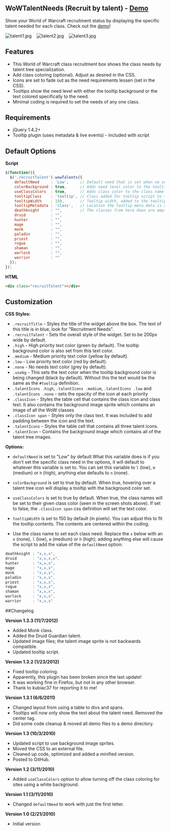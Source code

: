 ## WoWTalentNeeds (Recruit by talent) - [Demo][1]

Show your World of Warcraft recruitment status by displaying the specific talent needed for each class. Check out the [demo][1]!

 ![talent1.jpg][2] &nbsp;&nbsp; ![talent2.jpg][3] &nbsp;&nbsp; ![talent3.jpg][4]

## Features ##

* This World of Warcraft class recruitment box shows the class needs by talent tree specialization.
* Add class coloring (optional). Adjust as desired in the CSS.
* Icons are set to fade out as the need requirements lessen (set in the CSS).
* Tooltips show the need level with either the tooltip background or the text colored specifically to the need.
* Minimal coding is required to set the needs of any one class.

## Requirements ##

* jQuery 1.4.2+
* Tooltip plugin (uses metadata & live events) - included with script

## Default Options ##
**Script**

```javascript
$(function(){
  $('.recruitTalent').wowTalents({
    defaultNeed     : 'Low',     // Default need that is set when no setting is found
    colorBackground : true,      // Adds need level color to the tooltip background (true) or the text (false)
    useClassColors  : true,      // Adds class color to the class name when true, otherwise defined in CSS
    tooltipClass    : 'tooltip', // Class added for tooltip script to target
    tooltipWidth    : 150,       // Tooltip width, added to the tooltip metadata
    tooltipMetadata : 'class',   // Location the tooltip meta data is added e.g. {width:150px;color:#ddd;background:#333;}
    deathknight     : "",        // The classes from here down are empty and will revert to the default need.
    druid           : "",
    hunter          : "",
    mage            : "",
    monk            : "",
    paladin         : "",
    priest          : "",
    rogue           : "",
    shaman          : "",
    warlock         : "",
    warrior         : ""
  });
});
```

**HTML**

```html
<div class="recruitTalent"></div>
```

## Customization ##

**CSS Styles:**

* `.recruitTitle` - Styles the title of the widget above the box. The text of this title is in blue, look for "Recruitment Needs".
* `.recruitTalent` - Sets the overall style of the widget. Set to be 200px wide by default.
* `.high` - High priority text color (green by default). The tooltip background color is also set from this text color.
* `.medium` - Medium priority text color (yellow by default).
* `.low` - Low priority text color (red by default).
* `.none` - No needs text color (grey by default).
* `.usebg` - This sets the text color when the tooltip background color is being changed (black by default). Without this the text would be the same as the `#tooltip` definition.
* `.talentIcons .high`, `.talentIcons .medium`, `.talentIcons .low` and `.talentIcons .none` - sets the opacity of the icon at each priority
* `.classIcon` - Styles the table cell that contains the class icon and class text. It also contains the background image sprite which contains an image of all the WoW classes
* `.classIcon span` - Styles only the class text. It was included to add padding between the icon and the text.
* `.talentIcons` - Styles the table cell that contains all three talent icons.
* `.talentIcon` - Contains the background image which contains all of the talent tree images.

**Options:**

* `defaultNeed` is set to "Low" by default
What this variable does is if you don't set the specific class need in the options, it will default to whatever this variable is set to.
You can set this variable to `l` (low), `m` (medium) or `h` (high), anything else defaults to `n` (none).

* `colorBackground` is set to true by default. When true, hovering over a talent tree icon will display a tooltip with the background color set.

* `useClassColors` is set to true by default. When true, the class names will be set to their given class color (seen in the screen shots above). If set to false, the `.classIcon span` css definition will set the text color.

* `tooltipWidth` is set to 150 by default (in pixels). You can adjust this to fit the tooltip contents. The contents are centered within the coding.

* Use the class name to set each class need. Replace the `x` below with an `n` (none), `l` (low), `m` (medium) or `h` (high); adding anything else will cause the script to add the value of the `defaultNeed` option:

```javascript
deathknight : "x,x,x",
druid       : "x,x,x,x",
hunter      : "x,x,x",
mage        : "x,x,x",
monk        : "x,x,x",
paladin     : "x,x,x",
priest      : "x,x,x",
rogue       : "x,x,x",
shaman      : "x,x,x",
warlock     : "x,x,x",
warrior     : "x,x,x"
```

##Changelog

**Version 1.3.3 (11/7/2012)**

* Added Monk class.
* Added the Druid Guardian talent.
* Updated image files; the talent image sprite is not backwards compatible.
* Updated tooltip script.

**Version 1.3.2 (1/23/2012)**

* Fixed tooltip coloring.
 * Apparently, this plugin has been broken since the last update!
 * It was working fine in Firefox, but not in any other browser. 
 * Thank to kubiac37 for reporting it to me!

**Version 1.3.1 (6/6/2011)**

* Changed layout from using a table to divs and spans.
* Tooltips will now only show the text about the talent need. Removed the center tag.
* Did some code cleanup & moved all demo files to a demo directory.

**Version 1.3 (10/3/2010)**

* Updated script to use background image sprites.
* Moved the CSS to an external file.
* Cleaned up code, optimized and added a minified version.
* Posted to GitHub.

**Version 1.2 (3/11/2010)**

* Added `useClassColors` option to allow turning off the class coloring for sites using a white background.

**Version 1.1 (3/11/2010)**

* Changed `defaultNeed` to work with just the first letter.

**Version 1.0 (2/21/2010)**

* Initial version

  [1]: http://mottie.github.com/wowTalentNeeds/
  [2]: http://mottie.github.com/wowTalentNeeds/demo/talent1.jpg
  [3]: http://mottie.github.com/wowTalentNeeds/demo/talent2.jpg
  [4]: http://mottie.github.com/wowTalentNeeds/demo/talent3.jpg